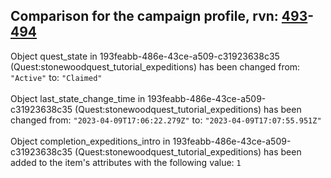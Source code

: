 ## Comparison for the campaign profile, rvn: [493](https://github.com/PRO100KatYT/FortniteProfileRevisions/tree/main/profiles/campaign/493%20campaign.json)-[494](https://github.com/PRO100KatYT/FortniteProfileRevisions/tree/main/profiles/campaign/494%20campaign.json)

Object quest_state in 193feabb-486e-43ce-a509-c31923638c35 (Quest:stonewoodquest_tutorial_expeditions) has been changed from: `"Active"` to: `"Claimed"`
<br><br>
Object last_state_change_time in 193feabb-486e-43ce-a509-c31923638c35 (Quest:stonewoodquest_tutorial_expeditions) has been changed from: `"2023-04-09T17:06:22.279Z"` to: `"2023-04-09T17:07:55.951Z"`
<br><br>
Object completion_expeditions_intro in 193feabb-486e-43ce-a509-c31923638c35 (Quest:stonewoodquest_tutorial_expeditions) has been added to the item's attributes with the following value: `1`
<br><br>
